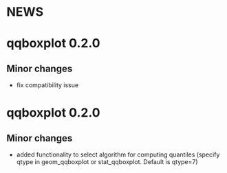 NEWS
================

# qqboxplot 0.2.0

## Minor changes

-   fix compatibility issue

# qqboxplot 0.2.0

## Minor changes

-   added functionality to select algorithm for computing quantiles
    (specify qtype in geom_qqboxplot or stat_qqboxplot. Default is
    qtype=7)
